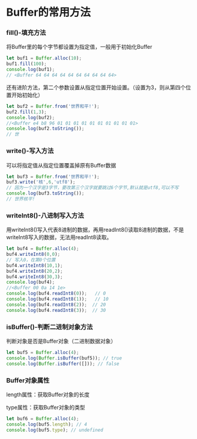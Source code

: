 # Buffer的常用方法

### fill()-填充方法

将Buffer里的每个字节都设置为指定值，一般用于初始化Buffer

```javascript
let buf1 = Buffer.alloc(10);
buf1.fill(100);
console.log(buf1);
// <Buffer 64 64 64 64 64 64 64 64 64 64>
```

还有进阶方法，第二个参数设置从指定位置开始设置。（设置为3，则从第四个位置开始初始化）

```javascript
let buf2 = Buffer.from('世界和平!');
buf2.fill(1,3);
console.log(buf2);
//<Buffer e4 b8 96 01 01 01 01 01 01 01 01 01 01>
console.log(buf2.toString());
// 世
```

### write()-写入方法

可以将指定值从指定位置覆盖掉原有Buffer数据

```javascript
let buf3 = Buffer.from('世界和平!');
buf3.write('核',6,'utf8'); 
// 因为一个汉字是3字节，要改第三个汉字就要跳过6个字节,默认就是utf8,可以不写
console.log(buf3.toString());
// 世界核平!
```

### writeInt8()-八进制写入方法

用writeInt8()写入代表8进制的数据，再用readInt8()读取8进制的数据，不是writeInt8写入的数据，无法用readInt8读取。

```javascript
let buf4 = Buffer.alloc(4);
buf4.writeInt8(0,0);
// 写入0，在第0个位置
buf4.writeInt8(10,1);
buf4.writeInt8(20,2);
buf4.writeInt8(30,3);
console.log(buf4);
//<Buffer 00 0a 14 1e>
console.log(buf4.readInt8(0));   // 0 
console.log(buf4.readInt8(1));   // 10 
console.log(buf4.readInt8(2));  // 20 
console.log(buf4.readInt8(3));  // 30 
```

### isBuffer()-判断二进制对象方法

判断对象是否是Buffer对象（二进制数据对象）

```javascript
let buf5 = Buffer.alloc(4);
console.log(Buffer.isBuffer(buf5)); // true
console.log(Buffer.isBuffer([])); // false
```

### Buffer对象属性

length属性：获取Buffer对象的长度

type属性：获取Buffer对象的类型

```javascript
let buf6 = Buffer.alloc(4);
console.log(buf5.length); // 4 
console.log(buf5.type); // undefined
```
